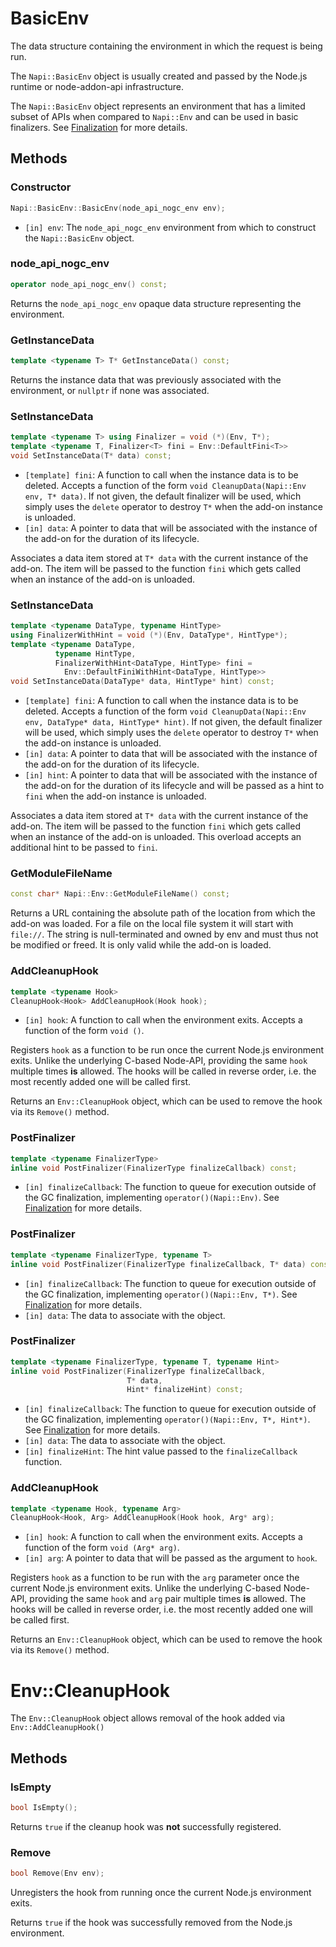 # BasicEnv

The data structure containing the environment in which the request is being run.

The `Napi::BasicEnv` object is usually created and passed by the Node.js runtime
or node-addon-api infrastructure.

The `Napi::BasicEnv` object represents an environment that has a limited subset
of APIs when compared to `Napi::Env` and can be used in basic finalizers. See
[Finalization][] for more details.

## Methods

### Constructor

```cpp
Napi::BasicEnv::BasicEnv(node_api_nogc_env env);
```

- `[in] env`: The `node_api_nogc_env` environment from which to construct the
  `Napi::BasicEnv` object.

### node_api_nogc_env

```cpp
operator node_api_nogc_env() const;
```

Returns the `node_api_nogc_env` opaque data structure representing the
environment.

### GetInstanceData
```cpp
template <typename T> T* GetInstanceData() const;
```

Returns the instance data that was previously associated with the environment,
or `nullptr` if none was associated.

### SetInstanceData


```cpp
template <typename T> using Finalizer = void (*)(Env, T*);
template <typename T, Finalizer<T> fini = Env::DefaultFini<T>>
void SetInstanceData(T* data) const;
```

- `[template] fini`: A function to call when the instance data is to be deleted.
Accepts a function of the form `void CleanupData(Napi::Env env, T* data)`. If
not given, the default finalizer will be used, which simply uses the `delete`
operator to destroy `T*` when the add-on instance is unloaded.
- `[in] data`: A pointer to data that will be associated with the instance of
the add-on for the duration of its lifecycle.

Associates a data item stored at `T* data` with the current instance of the
add-on. The item will be passed to the function `fini` which gets called when an
instance of the add-on is unloaded.

### SetInstanceData

```cpp
template <typename DataType, typename HintType>
using FinalizerWithHint = void (*)(Env, DataType*, HintType*);
template <typename DataType,
          typename HintType,
          FinalizerWithHint<DataType, HintType> fini =
            Env::DefaultFiniWithHint<DataType, HintType>>
void SetInstanceData(DataType* data, HintType* hint) const;
```

- `[template] fini`: A function to call when the instance data is to be deleted.
Accepts a function of the form `void CleanupData(Napi::Env env, DataType* data,
HintType* hint)`. If not given, the default finalizer will be used, which simply
uses the `delete` operator to destroy `T*` when the add-on instance is unloaded.
- `[in] data`: A pointer to data that will be associated with the instance of
the add-on for the duration of its lifecycle.
- `[in] hint`: A pointer to data that will be associated with the instance of
the add-on for the duration of its lifecycle and will be passed as a hint to
`fini` when the add-on instance is unloaded.

Associates a data item stored at `T* data` with the current instance of the
add-on. The item will be passed to the function `fini` which gets called when an
instance of the add-on is unloaded. This overload accepts an additional hint to
be passed to `fini`.

### GetModuleFileName

```cpp
const char* Napi::Env::GetModuleFileName() const;
```

Returns a URL containing the absolute path of the location from which the add-on
was loaded. For a file on the local file system it will start with `file://`.
The string is null-terminated and owned by env and must thus not be modified or
freed. It is only valid while the add-on is loaded.

### AddCleanupHook

```cpp
template <typename Hook>
CleanupHook<Hook> AddCleanupHook(Hook hook);
```

- `[in] hook`: A function to call when the environment exits. Accepts a function
  of the form `void ()`.

Registers `hook` as a function to be run once the current Node.js environment
exits. Unlike the underlying C-based Node-API, providing the same `hook`
multiple times **is** allowed. The hooks will be called in reverse order, i.e.
the most recently added one will be called first.

Returns an `Env::CleanupHook` object, which can be used to remove the hook via
its `Remove()` method.

### PostFinalizer

```cpp
template <typename FinalizerType>
inline void PostFinalizer(FinalizerType finalizeCallback) const;
```

- `[in] finalizeCallback`: The function to queue for execution outside of the GC
  finalization, implementing `operator()(Napi::Env)`. See [Finalization][] for
  more details.

### PostFinalizer

```cpp
template <typename FinalizerType, typename T>
inline void PostFinalizer(FinalizerType finalizeCallback, T* data) const;
```

- `[in] finalizeCallback`: The function to queue for execution outside of the GC
  finalization, implementing `operator()(Napi::Env, T*)`. See [Finalization][]
  for more details.
- `[in] data`: The data to associate with the object.

### PostFinalizer

```cpp
template <typename FinalizerType, typename T, typename Hint>
inline void PostFinalizer(FinalizerType finalizeCallback,
                          T* data,
                          Hint* finalizeHint) const;
```

- `[in] finalizeCallback`: The function to queue for execution outside of the GC
  finalization, implementing `operator()(Napi::Env, T*, Hint*)`. See
  [Finalization][] for more details.
- `[in] data`: The data to associate with the object.
- `[in] finalizeHint`: The hint value passed to the `finalizeCallback` function.

### AddCleanupHook

```cpp
template <typename Hook, typename Arg>
CleanupHook<Hook, Arg> AddCleanupHook(Hook hook, Arg* arg);
```

- `[in] hook`: A function to call when the environment exits. Accepts a function
  of the form `void (Arg* arg)`.
- `[in] arg`: A pointer to data that will be passed as the argument to `hook`.

Registers `hook` as a function to be run with the `arg` parameter once the
current Node.js environment exits. Unlike the underlying C-based Node-API,
providing the same `hook` and `arg` pair multiple times **is** allowed. The
hooks will be called in reverse order, i.e. the most recently added one will be
called first.

Returns an `Env::CleanupHook` object, which can be used to remove the hook via
its `Remove()` method.

# Env::CleanupHook

The `Env::CleanupHook` object allows removal of the hook added via
`Env::AddCleanupHook()`

## Methods

### IsEmpty

```cpp
bool IsEmpty();
```

Returns `true` if the cleanup hook was **not** successfully registered.

### Remove

```cpp
bool Remove(Env env);
```

Unregisters the hook from running once the current Node.js environment exits.

Returns `true` if the hook was successfully removed from the Node.js
environment.

[Finalization]: ./finalization.md
